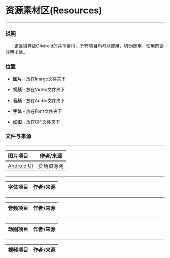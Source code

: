 # 资源素材区(Resources)

---

### 说明

&emsp;&emsp;该区域存放C4droid的共享素材，所有项目均可以使用，切勿商用，使用前请注明出处。

### 位置

+ **图片** - 放在Image文件夹下

+ **视频** - 放在Video文件夹下

+ **音频** - 放在Audio文件夹下

+ **字体** - 放在Font文件夹下

+ **动图** - 放在GIF文件夹下

### 文件与来源

---

| 图片项目 | 作者/来源 |
| :------- | :--------: |
| [Android UI](https://github.com/qaiu/c4droid-code/tree/main/Image/AndroidUI) | 爱给资源网 |

---

| 字体项目 | 作者/来源 |
| :------- | :--------: |

---

| 音频项目 | 作者/来源 |
| :------- | :--------: |

---

| 动图项目 | 作者/来源 |
| :------- | :--------: |

---

| 视频项目 | 作者/来源 |
| :------- | :--------: |